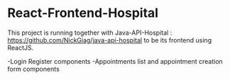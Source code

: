 # React-Frontend-Hospital

This project is running together with Java-API-Hospital : https://github.com/NickGiag/java-api-hospital
to be its frontend using ReactJS.

-Login Register components
-Appointments list and appointment creation form components

